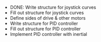 - DONE: Write structure for joystick curves
- Fill out structure for joystick curves
- Define sides of drive & other motors
- Write structure for PID controller
- Fill out structure for PID controller
- Implement PID controller with inertial